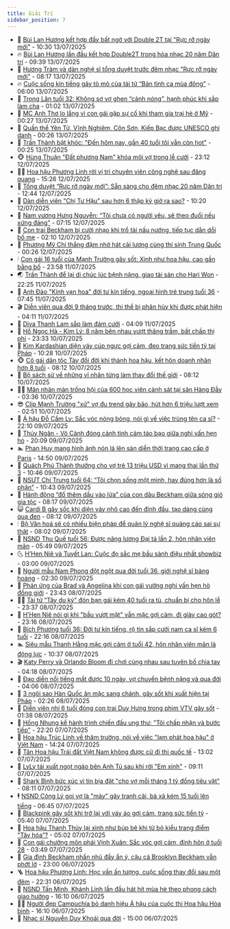 ```yaml
---
title: Giải Trí
sidebar_position: 7
---
```


<!-- dantri-giai-tri:START -->
- 🤩 [Bùi Lan Hương kết hợp đầy bất ngờ với Double 2T tại &quot;Rực rỡ ngày mới&quot;](https://dantri.com.vn/giai-tri/bui-lan-huong-ket-hop-day-bat-ngo-voi-double-2t-tai-ruc-ro-ngay-moi-20250713155450145.htm) - 10:30 13/07/2025
- 🔥 [Bùi Lan Hương lần đầu kết hợp Double2T trong hòa nhạc 20 năm Dân trí](https://dantri.com.vn/giai-tri/bui-lan-huong-lan-dau-ket-hop-double2t-trong-hoa-nhac-20-nam-dan-tri-20250713144930543.htm) - 09:39 13/07/2025
- 🚀 [Hương Tràm và dàn nghệ sĩ tổng duyệt trước đêm nhạc &quot;Rực rỡ ngày mới&quot;](https://dantri.com.vn/giai-tri/huong-tram-va-dan-nghe-si-tong-duyet-truoc-dem-nhac-ruc-ro-ngay-moi-20250713142350791.htm) - 08:17 13/07/2025
- 🔥 [Cuộc sống kín tiếng gây tò mò của tài tử “Bản tình ca mùa đông”](https://dantri.com.vn/giai-tri/cuoc-song-kin-tieng-gay-to-mo-cua-tai-tu-ban-tinh-ca-mua-dong-20250710142225267.htm) - 06:00 13/07/2025
- 🌈 [Trọng Lân tuổi 32: Không sợ vợ ghen “cảnh nóng”, hạnh phúc khi sắp làm cha](https://dantri.com.vn/giai-tri/trong-lan-tuoi-32-khong-so-vo-ghen-canh-nong-hanh-phuc-khi-sap-lam-cha-20250709132810023.htm) - 01:02 13/07/2025
- 📝 [MC Anh Thơ lo lắng vì con gái gặp sự cố khi tham gia trại hè ở Mỹ](https://dantri.com.vn/giai-tri/mc-anh-tho-lo-lang-vi-con-gai-gap-su-co-khi-tham-gia-trai-he-o-my-20250713065115096.htm) - 00:27 13/07/2025
- 💪 [Quần thể Yên Tử, Vĩnh Nghiêm, Côn Sơn, Kiếp Bạc được UNESCO ghi danh](https://dantri.com.vn/giai-tri/quan-the-yen-tu-vinh-nghiem-con-son-kiep-bac-duoc-unesco-ghi-danh-20250713001429286.htm) - 00:26 13/07/2025
- 🤡 [Trấn Thành bật khóc: &quot;Đến hôm nay, gần 40 tuổi tôi vẫn còn hot&quot;](https://dantri.com.vn/giai-tri/tran-thanh-bat-khoc-den-hom-nay-gan-40-tuoi-toi-van-con-hot-20250713064917714.htm) - 00:25 13/07/2025
- 🐵 [Hùng Thuận &quot;Đất phương Nam&quot; khóa môi vợ trong lễ cưới](https://dantri.com.vn/giai-tri/hung-thuan-dat-phuong-nam-khoa-moi-vo-trong-le-cuoi-20250712214740777.htm) - 23:12 12/07/2025
- 🧑‍🏫 [Hoa hậu Phương Linh rời vị trí chuyên viên công nghệ sau đăng quang](https://dantri.com.vn/giai-tri/hoa-hau-phuong-linh-roi-vi-tri-chuyen-vien-cong-nghe-sau-dang-quang-20250712221316588.htm) - 15:26 12/07/2025
- 💂 [Tổng duyệt “Rực rỡ ngày mới”: Sẵn sàng cho đêm nhạc 20 năm Dân trí](https://dantri.com.vn/giai-tri/tong-duyet-ruc-ro-ngay-moi-san-sang-cho-dem-nhac-20-nam-dan-tri-20250712185703507.htm) - 12:44 12/07/2025
- 🤠 [Dàn diễn viên &quot;Chị Tư Hậu&quot; sau hơn 6 thập kỷ giờ ra sao?](https://dantri.com.vn/giai-tri/dan-dien-vien-chi-tu-hau-sau-hon-6-thap-ky-gio-ra-sao-20250710231308002.htm) - 10:20 12/07/2025
- 🫶 [Nam vương Hưng Nguyễn: “Tôi chưa có người yêu, sẽ theo đuổi nếu xứng đáng&quot;](https://dantri.com.vn/giai-tri/nam-vuong-hung-nguyen-toi-chua-co-nguoi-yeu-se-theo-duoi-neu-xung-dang-20250705103941890.htm) - 07:15 12/07/2025
- 🦏 [Con trai Beckham bị cười nhạo khi trổ tài nấu nướng, tiếp tục dằn dỗi bố mẹ](https://dantri.com.vn/giai-tri/con-trai-beckham-bi-cuoi-nhao-khi-tro-tai-nau-nuong-tiep-tuc-dan-doi-bo-me-20250711072236858.htm) - 02:10 12/07/2025
- 🧰 [Phương Mỹ Chi thắng đậm nhờ hát cải lương cùng thí sinh Trung Quốc](https://dantri.com.vn/giai-tri/phuong-my-chi-thang-dam-nho-hat-cai-luong-cung-thi-sinh-trung-quoc-20250712072001241.htm) - 00:26 12/07/2025
- 🕯 [Con gái 16 tuổi của Mạnh Trường gây sốt: Xinh như hoa hậu, cao gần bằng bố](https://dantri.com.vn/giai-tri/con-gai-16-tuoi-cua-manh-truong-gay-sot-xinh-nhu-hoa-hau-cao-gan-bang-bo-20250710232910174.htm) - 23:58 11/07/2025
- 🌏 [Trấn Thành để lại di chúc lúc bệnh nặng, giao tài sản cho Hari Won](https://dantri.com.vn/giai-tri/tran-thanh-de-lai-di-chuc-luc-benh-nang-giao-tai-san-cho-hari-won-20250712004715956.htm) - 22:25 11/07/2025
- 🌈 [Anh Đào &quot;Kính vạn hoa&quot; đời tư kín tiếng, ngoại hình trẻ trung tuổi 36](https://dantri.com.vn/giai-tri/anh-dao-kinh-van-hoa-doi-tu-kin-tieng-ngoai-hinh-tre-trung-tuoi-36-20250709174826124.htm) - 07:45 11/07/2025
- 🎬 [Diễn viên qua đời 9 tháng trước, thi thể bị phân hủy khi được phát hiện](https://dantri.com.vn/giai-tri/dien-vien-qua-doi-9-thang-truoc-thi-the-bi-phan-huy-khi-duoc-phat-hien-20250711064139699.htm) - 04:11 11/07/2025
- 👀 [Diva Thanh Lam sắp làm đám cưới](https://dantri.com.vn/giai-tri/diva-thanh-lam-sap-lam-dam-cuoi-20250710222938568.htm) - 04:09 11/07/2025
- 🧰 [Hồ Ngọc Hà - Kim Lý: 8 năm bên nhau vượt thăng trầm, bất chấp thị phi](https://dantri.com.vn/giai-tri/ho-ngoc-ha-kim-ly-8-nam-ben-nhau-vuot-thang-tram-bat-chap-thi-phi-20250709174626802.htm) - 23:33 10/07/2025
- 🧰 [Kim Kardashian diện váy cúp ngực gợi cảm, đeo trang sức tiền tỷ tại Pháp](https://dantri.com.vn/giai-tri/kim-kardashian-dien-vay-cup-nguc-goi-cam-deo-trang-suc-tien-ty-tai-phap-20250710130553517.htm) - 10:28 10/07/2025
- 🐵 [Cô gái dân tộc Tày đổi đời khi thành hoa hậu, kết hôn doanh nhân hơn 8 tuổi](https://dantri.com.vn/giai-tri/co-gai-dan-toc-tay-doi-doi-khi-thanh-hoa-hau-ket-hon-doanh-nhan-hon-8-tuoi-20250709175011419.htm) - 08:12 10/07/2025
- 🐘 [Bộ sách sử về những vĩ nhân từng làm thay đổi thế giới](https://dantri.com.vn/giai-tri/bo-sach-su-ve-nhung-vi-nhan-tung-lam-thay-doi-the-gioi-20250710151225358.htm) - 08:12 10/07/2025
- 🧑‍💻 [Mãn nhãn màn trống hội của 600 học viên cảnh sát tại sân Hàng Đẫy](https://dantri.com.vn/giai-tri/man-nhan-man-trong-hoi-cua-600-hoc-vien-canh-sat-tai-san-hang-day-20250710142406910.htm) - 03:36 10/07/2025
- 😎 [Clip Mạnh Trường &quot;xử&quot; vợ đu trend gây bão, hút hơn 6 triệu lượt xem](https://dantri.com.vn/giai-tri/clip-manh-truong-xu-vo-du-trend-gay-bao-hut-hon-6-trieu-luot-xem-20250710071146152.htm) - 02:51 10/07/2025
- 🧰 [Á hậu Đỗ Cẩm Ly: Sắc vóc nóng bỏng, nói gì về việc trùng tên ca sĩ?](https://dantri.com.vn/giai-tri/a-hau-do-cam-ly-sac-voc-nong-bong-noi-gi-ve-viec-trung-ten-ca-si-20250705182734596.htm) - 22:10 09/07/2025
- 🧰 [Thúy Ngân - Võ Cảnh đóng cảnh tình cảm táo bạo giữa nghi vấn hẹn hò](https://dantri.com.vn/giai-tri/thuy-ngan-vo-canh-dong-canh-tinh-cam-tao-bao-giua-nghi-van-hen-ho-20250709222122381.htm) - 20:09 09/07/2025
- 🏊 [Phan Huy mang hình ảnh nón lá lên sàn diễn thời trang cao cấp ở Paris](https://dantri.com.vn/giai-tri/phan-huy-mang-hinh-anh-non-la-len-san-dien-thoi-trang-cao-cap-o-paris-20250709154114357.htm) - 14:50 09/07/2025
- 🌋 [Quách Phú Thành thưởng cho vợ trẻ 13 triệu USD vì mang thai lần thứ 3](https://dantri.com.vn/giai-tri/quach-phu-thanh-thuong-cho-vo-tre-13-trieu-usd-vi-mang-thai-lan-thu-3-20250709104411691.htm) - 10:46 09/07/2025
- 🔭 [NSƯT Chí Trung tuổi 64: “Tôi chọn sống một mình, hay đúng hơn là số phận”](https://dantri.com.vn/giai-tri/nsut-chi-trung-tuoi-64-toi-chon-song-mot-minh-hay-dung-hon-la-so-phan-20250709142520911.htm) - 10:43 09/07/2025
- 📝 [Hành động “đổ thêm dầu vào lửa” của con dâu Beckham giữa sóng gió gia tộc](https://dantri.com.vn/giai-tri/hanh-dong-do-them-dau-vao-lua-cua-con-dau-beckham-giua-song-gio-gia-toc-20250709113710036.htm) - 08:17 09/07/2025
- 😺 [Cardi B gây sốc khi diện váy nhô cao đến đỉnh đầu, tạo dáng cùng quạ đen](https://dantri.com.vn/giai-tri/cardi-b-gay-soc-khi-dien-vay-nho-cao-den-dinh-dau-tao-dang-cung-qua-den-20250709102808017.htm) - 08:12 09/07/2025
- 🕯 [Bộ Văn hoá sẽ có nhiều biện pháp để quản lý nghệ sĩ quảng cáo sai sự thật](https://dantri.com.vn/giai-tri/bo-van-hoa-se-co-nhieu-bien-phap-de-quan-ly-nghe-si-quang-cao-sai-su-that-20250709140553911.htm) - 08:02 09/07/2025
- 🦄 [NSND Thu Quế tuổi 56: Được nâng lương Đại tá lần 2, hôn nhân viên mãn](https://dantri.com.vn/giai-tri/nsnd-thu-que-tuoi-56-duoc-nang-luong-dai-ta-lan-2-hon-nhan-vien-man-20250709094311572.htm) - 05:49 09/07/2025
- 🌜 [H’Hen Niê và Tuyết Lan: Cuộc đọ sắc mẹ bầu sành điệu nhất showbiz](https://dantri.com.vn/giai-tri/hhen-nie-va-tuyet-lan-cuoc-do-sac-me-bau-sanh-dieu-nhat-showbiz-20250707113142869.htm) - 03:00 09/07/2025
- 👹 [Người mẫu Nam Phong đột ngột qua đời tuổi 36, giới nghệ sĩ bàng hoàng](https://dantri.com.vn/giai-tri/nguoi-mau-nam-phong-dot-ngot-qua-doi-tuoi-36-gioi-nghe-si-bang-hoang-20250709074108569.htm) - 02:30 09/07/2025
- 🚀 [Phản ứng của Brad và Angelina khi con gái vướng nghi vấn hẹn hò đồng giới](https://dantri.com.vn/giai-tri/phan-ung-cua-brad-va-angelina-khi-con-gai-vuong-nghi-van-hen-ho-dong-gioi-20250707121148893.htm) - 23:43 08/07/2025
- 🧑‍💻 [Tài tử “Tây du ký” đón bạn gái kém 40 tuổi ra tù, chuẩn bị cho hôn lễ](https://dantri.com.vn/giai-tri/tai-tu-tay-du-ky-don-ban-gai-kem-40-tuoi-ra-tu-chuan-bi-cho-hon-le-20250708101941287.htm) - 23:37 08/07/2025
- 🦩 [H’Hen Niê nói gì khi &quot;bầu vượt mặt&quot; vẫn mặc gợi cảm, đi giày cao gót?](https://dantri.com.vn/giai-tri/hhen-nie-noi-gi-khi-bau-vuot-mat-van-mac-goi-cam-di-giay-cao-got-20250708194615378.htm) - 23:16 08/07/2025
- 💫 [Bích Phương tuổi 36: Đời tư kín tiếng, rộ tin sắp cưới nam ca sĩ kém 6 tuổi](https://dantri.com.vn/giai-tri/bich-phuong-tuoi-36-doi-tu-kin-tieng-ro-tin-sap-cuoi-nam-ca-si-kem-6-tuoi-20250706181315428.htm) - 22:16 08/07/2025
- 🏊 [Siêu mẫu Thanh Hằng mặc gợi cảm ở tuổi 42, hôn nhân viên mãn là động lực](https://dantri.com.vn/giai-tri/sieu-mau-thanh-hang-mac-goi-cam-o-tuoi-42-hon-nhan-vien-man-la-dong-luc-20250708121152470.htm) - 10:37 08/07/2025
- 🎬 [Katy Perry và Orlando Bloom đi chơi cùng nhau sau tuyên bố chia tay](https://dantri.com.vn/giai-tri/katy-perry-va-orlando-bloom-di-choi-cung-nhau-sau-tuyen-bo-chia-tay-20250708110402920.htm) - 04:18 08/07/2025
- 💃 [Đạo diễn nổi tiếng mất được 10 ngày, vợ chuyển bệnh nặng và qua đời](https://dantri.com.vn/giai-tri/dao-dien-noi-tieng-mat-duoc-10-ngay-vo-chuyen-benh-nang-va-qua-doi-20250707125050873.htm) - 04:06 08/07/2025
- 🌊 [3 ngôi sao Hàn Quốc ăn mặc sang chảnh, gây sốt khi xuất hiện tại Pháp](https://dantri.com.vn/giai-tri/3-ngoi-sao-han-quoc-an-mac-sang-chanh-gay-sot-khi-xuat-hien-tai-phap-20250707184555711.htm) - 02:26 08/07/2025
- 🧰 [Diễn viên nhí 6 tuổi đóng con trai Duy Hưng trong phim VTV gây sốt](https://dantri.com.vn/giai-tri/dien-vien-nhi-6-tuoi-dong-con-trai-duy-hung-trong-phim-vtv-gay-sot-20250707230830697.htm) - 01:38 08/07/2025
- 🦣 [Hồng Nhung kể hành trình chiến đấu ung thư: &quot;Tôi chấp nhận và bước tiếp&quot;](https://dantri.com.vn/giai-tri/hong-nhung-ke-hanh-trinh-chien-dau-ung-thu-toi-chap-nhan-va-buoc-tiep-20250707183226005.htm) - 22:20 07/07/2025
- 🥷 [Hoa hậu Trúc Linh về thăm trường, nói về việc &quot;lạm phát hoa hậu&quot; ở Việt Nam](https://dantri.com.vn/giai-tri/hoa-hau-truc-linh-ve-tham-truong-noi-ve-viec-lam-phat-hoa-hau-o-viet-nam-20250707194406536.htm) - 14:24 07/07/2025
- 🦏 [Tân Hoa hậu Trái đất Việt Nam không được cử đi thi quốc tế](https://dantri.com.vn/giai-tri/tan-hoa-hau-trai-dat-viet-nam-khong-duoc-cu-di-thi-quoc-te-20250707195041596.htm) - 13:02 07/07/2025
- 🫶 [LyLy tái xuất ngọt ngào bên Anh Tú sau khi rời &quot;Em xinh&quot;](https://dantri.com.vn/giai-tri/lyly-tai-xuat-ngot-ngao-ben-anh-tu-sau-khi-roi-em-xinh-20250707212718694.htm) - 09:11 07/07/2025
- 💼 [Shark Bình bức xúc vì tin bịa đặt &quot;cho vợ mỗi tháng 1 tỷ đồng tiêu vặt&quot;](https://dantri.com.vn/giai-tri/shark-binh-buc-xuc-vi-tin-bia-dat-cho-vo-moi-thang-1-ty-dong-tieu-vat-20250707130335398.htm) - 08:11 07/07/2025
- 🕴 [NSND Công Lý gọi vợ là &quot;mày&quot; gây tranh cãi, bà xã kém 15 tuổi lên tiếng](https://dantri.com.vn/giai-tri/nsnd-cong-ly-goi-vo-la-may-gay-tranh-cai-ba-xa-kem-15-tuoi-len-tieng-20250707130536277.htm) - 06:45 07/07/2025
- 🐲 [Blackpink gây sốt khi trở lại với váy áo gợi cảm, trang sức tiền tỷ](https://dantri.com.vn/giai-tri/blackpink-gay-sot-khi-tro-lai-voi-vay-ao-goi-cam-trang-suc-tien-ty-20250707114515668.htm) - 05:40 07/07/2025
- 🐘 [Hoa hậu Thanh Thủy lại xinh như búp bê khi từ bỏ kiểu trang điểm &quot;Tây hóa”?](https://dantri.com.vn/giai-tri/hoa-hau-thanh-thuy-lai-xinh-nhu-bup-be-khi-tu-bo-kieu-trang-diem-tay-hoa-20250707103709960.htm) - 05:02 07/07/2025
- 🤭 [Con gái chưởng môn phái Vịnh Xuân: Sắc vóc gợi cảm, đính hôn ở tuổi 28](https://dantri.com.vn/giai-tri/con-gai-chuong-mon-phai-vinh-xuan-sac-voc-goi-cam-dinh-hon-o-tuoi-28-20250705151750823.htm) - 03:49 07/07/2025
- 💯 [Gia đình Beckham nhắn nhủ đầy ẩn ý, cậu cả Brooklyn Beckham vẫn phớt lờ](https://dantri.com.vn/giai-tri/gia-dinh-beckham-nhan-nhu-day-an-y-cau-ca-brooklyn-beckham-van-phot-lo-20250706093508740.htm) - 23:00 06/07/2025
- 🪜 [Hoa hậu Phương Linh: Học vấn ấn tượng, cuộc sống thay đổi sau một đêm](https://dantri.com.vn/giai-tri/hoa-hau-phuong-linh-hoc-van-an-tuong-cuoc-song-thay-doi-sau-mot-dem-20250705121434263.htm) - 22:31 06/07/2025
- 👹 [NSND Tấn Minh, Khánh Linh lần đầu hát hit mùa hè theo phong cách giao hưởng](https://dantri.com.vn/giai-tri/nsnd-tan-minh-khanh-linh-lan-dau-hat-hit-mua-he-theo-phong-cach-giao-huong-20250706224352955.htm) - 16:10 06/07/2025
- 🧑‍🏫 [Người đẹp Campuchia bỏ danh hiệu Á hậu của cuộc thi Hoa hậu Hòa bình](https://dantri.com.vn/giai-tri/nguoi-dep-campuchia-bo-danh-hieu-a-hau-cua-cuoc-thi-hoa-hau-hoa-binh-20250706085248709.htm) - 16:10 06/07/2025
- 🐘 [Nhạc sĩ Nguyễn Duy Khoái qua đời](https://dantri.com.vn/giai-tri/nhac-si-nguyen-duy-khoai-qua-doi-20250706214759497.htm) - 15:00 06/07/2025<!-- dantri-giai-tri:END -->
